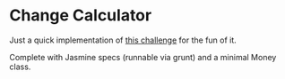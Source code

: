 # Change Calculator

Just a quick implementation of [this challenge](http://www.reddit.com/r/dailyprogrammer/comments/17f3y2/012813_challenge_119_easy_change_calculator/) for the fun of it.

Complete with Jasmine specs (runnable via grunt) and a minimal Money class.